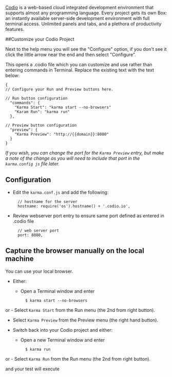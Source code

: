 [Codio] is  a web-based cloud integrated development environment that supports almost any programming language. Every project gets its own Box: an instantly available server-side development environment with full terminal access. Unlimited panels and tabs, and a plethora of productivity features. 

##Customize your Codio Project

Next to the help menu you will see the "Configure" option, if you don't see it click the little arrow near the end and then select "Configure".


This opens a .codio file which you can customize and use rather than entering commands in Terminal. Replace the existing text with the text below:


    {
    // Configure your Run and Preview buttons here.

    // Run button configuration
      "commands": {
        "Karma Start": "karma start --no-browsers"
        "Karam Run": "karma run"
      },

    // Preview button configuration
      "preview": {
        "Karma Preview": "http://{{domain}}:8080"
      }
    }


*If you wish, you can change the port for the `Karma Preview` entry, but make a note of the change as you will need to include that port in the `karma.config js` file later.*


## Configuration

- Edit the `karma.conf.js` and add the following:


        // hostname for the server
        hostname: require('os').hostname() + '.codio.io',


- Review webserver port entry to ensure same port defined as entered in .codio file

    
        // web server port
        port: 8080,
 

## Capture the browser manually on the local machine

You can use your local browser.

- Either:

    - Open a Terminal window and enter

            $ karma start --no-browsers
or 
    - Select `Karma Start` from the Run menu (the 2nd from right button).


- Select `Karma Preview` from the Preview menu (the right hand button).

- Switch back into your Codio project and either: 

    - Open a new Terminal window and enter

            $ karma run
or 
    - Select `Karma Run` from the Run menu (the 2nd from right button).

and your test will execute



[Codio]: https://codio.com

